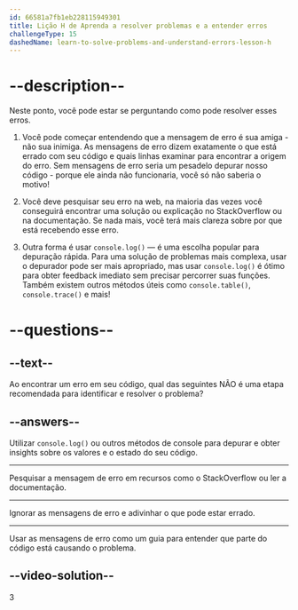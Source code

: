 ```yaml
---
id: 66581a7fb1eb228115949301
title: Lição H de Aprenda a resolver problemas e a entender erros
challengeType: 15
dashedName: learn-to-solve-problems-and-understand-errors-lesson-h
---
```


# --description--

Neste ponto, você pode estar se perguntando como pode resolver esses erros.

1. Você pode começar entendendo que a mensagem de erro é sua amiga - não sua inimiga. As mensagens de erro dizem exatamente o que está errado com seu código e quais linhas examinar para encontrar a origem do erro. Sem mensagens de erro seria um pesadelo depurar nosso código - porque ele ainda não funcionaria, você só não saberia o motivo!

1. Você deve pesquisar seu erro na web, na maioria das vezes você conseguirá encontrar uma solução ou explicação no StackOverflow ou na documentação. Se nada mais, você terá mais clareza sobre por que está recebendo esse erro.

1. Outra forma é usar `console.log()` — é uma escolha popular para depuração rápida. Para uma solução de problemas mais complexa, usar o depurador pode ser mais apropriado, mas usar `console.log()` é ótimo para obter feedback imediato sem precisar percorrer suas funções. Também existem outros métodos úteis como `console.table()`, `console.trace()` e mais!

# --questions--

## --text--

Ao encontrar um erro em seu código, qual das seguintes NÃO é uma etapa recomendada para identificar e resolver o problema?

## --answers--

Utilizar `console.log()` ou outros métodos de console para depurar e obter insights sobre os valores e o estado do seu código.

---

Pesquisar a mensagem de erro em recursos como o StackOverflow ou ler a documentação.

---

Ignorar as mensagens de erro e adivinhar o que pode estar errado.

---

Usar as mensagens de erro como um guia para entender que parte do código está causando o problema.

## --video-solution--

3
